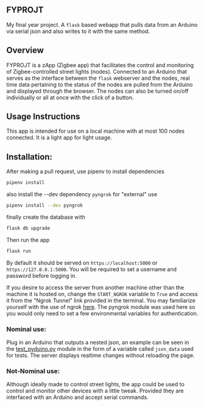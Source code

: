 FYPROJT
-------

My final year project. 
A `flask` based webapp that pulls data from an Arduino via serial json and also writes to it with the same method.

Overview
--------

FYPROJT is a zApp (Zigbee app) that facilitates the control and monitoring of Zigbee-controlled street lights (nodes). Connected to an Arduino that serves as the interface between the `flask` webserver and the nodes, real time data pertaining to the status of the nodes are pulled from the Arduino and displayed through the browser. The nodes can also be turned on/off individually or all at once with the click of a button. 

Usage Instructions
------------------

This app is intended for use on a local machine with at most 100 nodes connected. It is a light app for light usage.

## Installation:

After making a pull request, use pipenv to install dependencies

```bash
pipenv install
```

also install the --dev dependency `pyngrok` for "external" use

```bash
pipenv install --dev pyngrok
```

finally create the database with 
```bash
flask db upgrade
```

Then run the app
```bash
flask run
```

By default it should be served on `https://localhost:5000` or `https://127.0.0.1:5000`. You will be required to set a username and password before logging in.

If you desire to access the server from another machine other than the machine it is hosted on, change the `START_NGROK` variable to `True` and access it from the "Ngrok Tunnel" link provided in the terminal. You may familiarize yourself with the use of ngrok [here](https://ngrok.com/docs/getting-started/). The pyngrok module was used here so you would only need to set a few environmental variables for authentication.

### Nominal use:
Plug in an Arduino that outputs a nested json, an example can be seen in the [test_pyduino.py](https://github.com/me-chidi/fyprojt/blob/main/tests/test_pyduino.py) module in the form of a variable called `json_data` used for tests. The server displays realtime changes without reloading the page.

### Not-Nominal use:
Although ideally made to control street lights, the app could be used to control and monitor other devices with a little tweak. Provided they are interfaced with an Arduino and accept serial commands.     

